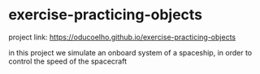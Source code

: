 # exercise-practicing-objects

project link: https://oducoelho.github.io/exercise-practicing-objects

in this project we simulate an onboard system of a spaceship, in order to control the speed of the spacecraft
